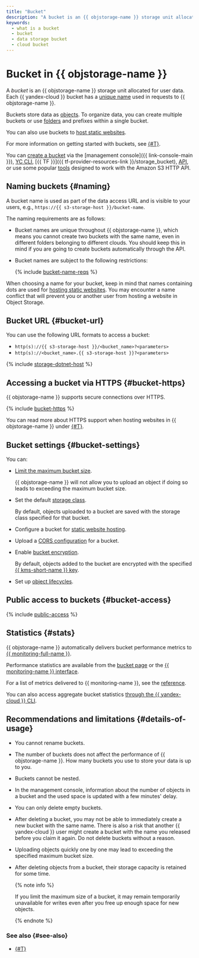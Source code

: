 ```yaml
---
title: "Bucket"
description: "A bucket is an {{ objstorage-name }} storage unit allocated for user data. A bucket name is used as part of a URL to access data. Bucket names are unique across {{ yandex-cloud }}, i.e., you cannot create buckets with identical names even if the folders they reside in belong to different clouds. You should keep this in mind if you are going to create buckets automatically through the API."
keywords:
  - what is a bucket
  - bucket
  - data storage bucket
  - cloud bucket
---
```


# Bucket in {{ objstorage-name }}

A _bucket_ is an {{ objstorage-name }} storage unit allocated for user data. Each {{ yandex-cloud }} bucket has a [unique name](#naming) used in requests to {{ objstorage-name }}.

Buckets store data as [objects](./object.md). To organize data, you can create multiple buckets or use [folders](./object.md#folder) and prefixes within a single bucket.

You can also use buckets to [host static websites](./hosting.md).

For more information on getting started with buckets, see [{#T}](../quickstart.md).

You can [create a bucket](../operations/buckets/create.md) via the [management console]({{ link-console-main }}), [YC CLI](../../cli/quickstart.md), [{{ TF }}]({{ tf-provider-resources-link }}/storage_bucket), [API](../../api-design-guide/concepts/general.md), or use some popular [tools](../tools/index.md) designed to work with the Amazon S3 HTTP API.

## Naming buckets {#naming}

A bucket name is used as part of the data access URL and is visible to your users, e.g., `https://{{ s3-storage-host }}/bucket-name`.

The naming requirements are as follows:

- Bucket names are unique throughout {{ objstorage-name }}, which means you cannot create two buckets with the same name, even in different folders belonging to different clouds. You should keep this in mind if you are going to create buckets automatically through the API.
- Bucket names are subject to the following restrictions:

   {% include [bucket-name-reqs](../../_includes/bucket-name-reqs.md) %}

When choosing a name for your bucket, keep in mind that names containing dots are used for [hosting static websites](hosting.md). You may encounter a name conflict that will prevent you or another user from hosting a website in Object Storage.

## Bucket URL {#bucket-url}

You can use the following URL formats to access a bucket:


* `http(s)://{{ s3-storage-host }}/<bucket_name>?<parameters>`
* `http(s)://<bucket_name>.{{ s3-storage-host }}?<parameters>`


{% include [storage-dotnet-host](../_includes_service/storage-dotnet-host.md) %}


## Accessing a bucket via HTTPS {#bucket-https}

{{ objstorage-name }} supports secure connections over HTTPS.

{% include [bucket-https](../../_includes/storage/bucket-https.md) %}

You can read more about HTTPS support when hosting websites in {{ objstorage-name }} under [{#T}](./hosting.md).


## Bucket settings {#bucket-settings}

You can:

- [Limit the maximum bucket size](../operations/buckets/limit-max-volume.md).

   {{ objstorage-name }} will not allow you to upload an object if doing so leads to exceeding the maximum bucket size.

- Set the default [storage class](storage-class.md).

   By default, objects uploaded to a bucket are saved with the storage class specified for that bucket.

- Configure a bucket for [static website hosting](hosting.md).
- Upload a [CORS configuration](cors.md) for a bucket.
- Enable [bucket encryption](../operations/buckets/encrypt.md).

   By default, objects added to the bucket are encrypted with the specified [{{ kms-short-name }} key](../../kms/concepts/key.md).

- Set up [object lifecycles](lifecycles.md).

## Public access to buckets {#bucket-access}

{% include [public-access](../../_includes/storage/security/public-access.md) %}

## Statistics {#stats}

{{ objstorage-name }} automatically delivers bucket performance metrics to [{{ monitoring-full-name }}](../../monitoring/).

Performance statistics are available from the [bucket page](../operations/buckets/get-stats.md#storage-ui) or the [{{ monitoring-name }} interface](../operations/buckets/get-stats.md#monitoring).

For a list of metrics delivered to {{ monitoring-name }}, see the [reference](../metrics.md).

You can also access aggregate bucket statistics [through the {{ yandex-cloud }} CLI](../operations/buckets/get-info.md#get-statistics).

## Recommendations and limitations {#details-of-usage}

- You cannot rename buckets.
- The number of buckets does not affect the performance of {{ objstorage-name }}. How many buckets you use to store your data is up to you.
- Buckets cannot be nested.
- In the management console, information about the number of objects in a bucket and the used space is updated with a few minutes' delay.
- You can only delete empty buckets.
- After deleting a bucket, you may not be able to immediately create a new bucket with the same name. There is also a risk that another {{ yandex-cloud }} user might create a bucket with the name you released before you claim it again. Do not delete buckets without a reason.
- Uploading objects quickly one by one may lead to exceeding the specified maximum bucket size.
- After deleting objects from a bucket, their storage capacity is retained for some time.

   {% note info %}

   If you limit the maximum size of a bucket, it may remain temporarily unavailable for writes even after you free up enough space for new objects.

   {% endnote %}


### See also {#see-also}

* [{#T}](../security/overview.md)

